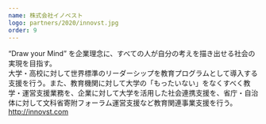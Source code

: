 ```yaml
---
name: 株式会社イノベスト
logo: partners/2020/innovst.jpg
order: 9
---
```

“Draw your Mind” を企業理念に、すべての人が自分の考えを描き出せる社会の実現を目指す。  
大学・高校に対して世界標準のリーダーシップを教育プログラムとして導入する支援を行う。また、教育機関に対して大学の「もったいない」をなくすべく教学・運営支援業務を、企業に対して大学を活用した社会連携支援を、省庁・自治体に対して文科省寄附フォーラム運営支援など教育関連事業支援を行う。  
http://innovst.com
